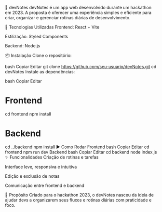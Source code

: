 📝 devNotes
devNotes é um app web desenvolvido durante um hackathon em 2023. A proposta é oferecer uma experiência simples e eficiente para criar, organizar e gerenciar rotinas diárias de desenvolvimento.

🚀 Tecnologias Utilizadas
Frontend: React + Vite

Estilização: Styled Components

Backend: Node.js

📦 Instalação
Clone o repositório:

bash
Copiar
Editar
git clone https://github.com/seu-usuario/devNotes.git
cd devNotes
Instale as dependências:

bash
Copiar
Editar
# Frontend
cd frontend
npm install

# Backend
cd ../backend
npm install
▶️ Como Rodar
Frontend
bash
Copiar
Editar
cd frontend
npm run dev
Backend
bash
Copiar
Editar
cd backend
node index.js
✨ Funcionalidades
Criação de rotinas e tarefas

Interface leve, responsiva e intuitiva

Edição e exclusão de notas

Comunicação entre frontend e backend

🎯 Propósito
Criado para o hackathon 2023, o devNotes nasceu da ideia de ajudar devs a organizarem seus fluxos e rotinas diárias com praticidade e foco.
